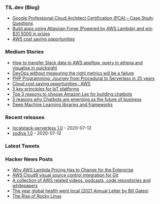 

### TIL.dev (Blog)
<!-- blog starts -->
* [Google Professional Cloud Architect Certification (PCA) – Case Study Questions](https://abduljaleel.dev/2020/06/14/google-professional-cloud-architect-certification-pca/)
* [Build apps using Atlassian Forge (Powered by AWS Lambda) and win $31,5000 in prizes](https://abduljaleel.dev/2020/06/13/build-apps-using-atlassian-forge-powered-by-aws-lambda-and-win-315000-in-prizes/)
* [AWS cost saving opportunities](https://abduljaleel.dev/2020/06/11/cloud-cost-saving-opportunities-aws/)
<!-- blog ends -->


### Medium Stories
<!-- tils starts -->
* [How to transfer Slack data to AWS appflow, query in athena and visualise in quicksight](https://abduljaleelkavungal.medium.com/how-to-transfer-slack-data-to-aws-appflow-query-in-athena-and-visualise-in-quicksight-623ad2957bf7?source=rss-e409f4b5ec81------2)
* [DevOps without measuring the right metrics will be a failure](https://abduljaleelkavungal.medium.com/devops-without-measuring-the-right-metrics-will-be-a-failure-684cde2a6141?source=rss-e409f4b5ec81------2)
* [PHP Programming: Journey from Procedural to Serverless in 25 years](https://abduljaleelkavungal.medium.com/php-programming-journey-from-procedural-to-serverless-in-25-years-cabbfbb09aa8?source=rss-e409f4b5ec81------2)
* [Cloud cost saving opportunities : AWS](https://abduljaleelkavungal.medium.com/cloud-cost-saving-opportunities-aws-a1f070dd2370?source=rss-e409f4b5ec81------2)
* [5 key principles for IoT platforms](https://medium.com/i2sensys-official-blog/5-key-principles-for-iot-platforms-f49199eb7f3d?source=rss-e409f4b5ec81------2)
* [Top 3 reasons to choose Amazon Lex for building chatbots](https://abduljaleelkavungal.medium.com/top-3-reasons-to-choose-amazon-lex-for-building-chatbots-4939b5b8ba3d?source=rss-e409f4b5ec81------2)
* [5 reasons why Chatbots are emerging as the future of business](https://abduljaleelkavungal.medium.com/5-reasons-why-chatbots-are-emerging-as-the-future-of-business-b45e679a6510?source=rss-e409f4b5ec81------2)
* [Deep Machine Learning libraries and frameworks](https://abduljaleelkavungal.medium.com/deep-machine-learning-libraries-and-frameworks-5fdf2bb6bfbe?source=rss-e409f4b5ec81------2)
<!-- tils ends -->

### Recent releases
<!-- recent_releases starts -->
* [localstack-serverless 1.0](https://github.com/abduljaleel/localstack-serverless/releases/tag/1.0) - 2020-07-12
* [zodiva 1.0](https://github.com/abduljaleel/zodiva/releases/tag/1.0) - 2020-07-12
<!-- recent_releases ends -->

### Latest Tweets
<!-- tweets starts -->

<!-- tweets ends -->

### Hacker News Posts
<!-- hacks starts -->
* [Why AWS Lambda Pricing Has to Change for the Enterprise](https://www.infoq.com/articles/aws-lambda-price-change/)
* [AWS Cloud9 visual source control integration for Git](https://docs.aws.amazon.com/cloud9/latest/user-guide/source-control-gitpanel.html)
* [A collection of AWS related videos, podcasts, code repositories and whitepapers](https://awsstash.com/)
* [The year global health went local (2021 Annual Letter by Bill Gates)](https://www.gatesnotes.com/2021-Annual-Letter)
* [The Rise of Rocky Linux](https://changelog.com/podcast/427)
<!-- hacks ends -->
